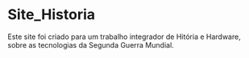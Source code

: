 # Site_Historia
 Este site foi criado para um trabalho integrador de Hitória e Hardware, sobre as tecnologias da Segunda Guerra Mundial.
